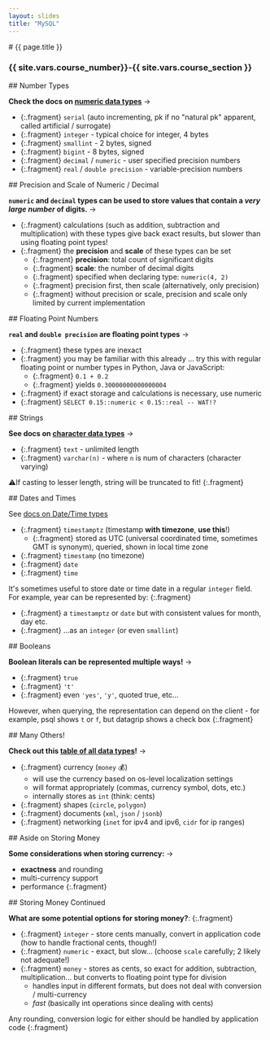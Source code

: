 ```yaml
---
layout: slides
title: "MySQL"
---
```

<section markdown="block" class="intro-slide">
# {{ page.title }}

### {{ site.vars.course_number}}-{{ site.vars.course_section }}

<p><small></small></p>
</section>

<section markdown="block">
## Number Types 

__Check the docs on [numeric data types](https://www.postgresql.org/docs/current/static/datatype-numeric.html)__ &rarr;

* {:.fragment} `serial` (auto incrementing, pk if no "natural pk" apparent, called artificial / surrogate)
* {:.fragment} `integer` - typical choice for integer, 4 bytes
* {:.fragment} `smallint` - 2 bytes, signed
* {:.fragment} `bigint` - 8 bytes, signed
* {:.fragment} `decimal` / `numeric` - user specified precision numbers
* {:.fragment} `real` / `double precision` - variable-precision numbers

</section>

<section markdown="block">
## Precision and Scale of Numeric / Decimal

__`numeric` and `decimal` types can be used to store values that contain a _very large number_ of digits.__ &rarr; 

* {:.fragment} calculations (such as addition, subtraction and multiplication) with these types <span class="hl">give back exact results</span>, but slower than using floating point types! 
* {:.fragment} the __precision__ and __scale__ of these types can be set
	* {:.fragment} __precision__: total count of significant digits
	* {:.fragment} __scale__: the number of decimal digits
	* {:.fragment} specified when declaring type: `numeric(4, 2)`
	* {:.fragment} precision first, then scale (alternatively, only precision)
	* {:.fragment} without precision or scale, precision and scale only limited by current implementation

</section>


<section markdown="block">
## Floating Point Numbers

__`real` and `double precision` are floating point types__ &rarr;

* {:.fragment} these types are <span class="hl">inexact</span>
* {:.fragment} you may be familiar with this already ... try this with regular floating point or number types in Python, Java or JavaScript:
	* {:.fragment} `0.1 + 0.2` 
	* {:.fragment} yields `0.30000000000000004`
* {:.fragment} if exact storage and calculations is necessary, use numeric 
* {:.fragment} `SELECT 0.15::numeric < 0.15::real -- WAT!?`

</section>


<section markdown="block">
## Strings

__See docs on [character data types](https://www.postgresql.org/docs/current/static/datatype-character.html)__ &rarr;

* {:.fragment} `text` - unlimited length
* {:.fragment} `varchar(n)` - where `n` is num of characters (character varying)

⚠️If casting to lesser length, string will be truncated to fit!
{:.fragment}

</section>

<section markdown="block">
## Dates and Times

See [docs on Date/Time types](https://www.postgresql.org/docs/current/static/datatype-datetime.html)

* {:.fragment} `timestamptz` (timestamp __with timezone__, __use this__!)
	* {:.fragment} stored as UTC (universal coordinated time, sometimes GMT is synonym), queried, shown in local time zone
* {:.fragment} `timestamp` (no timezone)
* {:.fragment} `date`
* {:.fragment} `time`

It's sometimes useful to store date or time date in a regular `integer` field. For example, year can be represented by:
{:.fragment}

* {:.fragment} a `timestamptz` or `date` but with consistent values for month, day etc.
* {:.fragment} ...as an `integer` (or even `smallint`) 

</section>

<section markdown="block">
## Booleans

__Boolean literals can be represented multiple ways!__ &rarr;

* {:.fragment} `true`
* {:.fragment} `'t'`
* {:.fragment} even `'yes'`, `'y'`, quoted true, etc...

However, when querying, the representation can depend on the client - for example, psql shows `t` or `f`, but datagrip shows a check box
{:.fragment}

</section>
<section markdown="block">
## Many Others!

__Check out this [table of all data types](https://www.postgresql.org/docs/10/static/datatype.html#DATATYPE-TABLE)!__ &rarr;

* {:.fragment} currency (`money` 💰)
	* will use the currency based on os-level localization settings
	* will format appropriately (commas, currency symbol, dots, etc.)
	* internally stores as `int` (think: cents)
* {:.fragment} shapes (`circle`, `polygon`)
* {:.fragment} documents (`xml`, `json` / `jsonb`)
* {:.fragment} networking (`inet` for ipv4 and ipv6, `cidr` for ip ranges)


</section>

<section markdown="block">
## Aside on Storing Money

__Some considerations when storing currency:__  &rarr;

* __exactness__ and rounding
* multi-currency support
* performance
{:.fragment}

</section>

<section markdown="block">
## Storing Money Continued

__What are some potential options for storing money?__:
{:.fragment}

* {:.fragment} `integer` - store cents manually, convert in application code (how to handle fractional cents, though!)
* {:.fragment} `numeric` - exact, but slow... (choose `scale` carefully; 2 likely not adequate!)
* {:.fragment} `money` - stores as cents, so exact for addition, subtraction, multiplication... but converts to floating point type for division 
	* handles input in different formats, but does not deal with conversion / multi-currency
	* _fast_ (basically int operations since dealing with cents)

Any rounding, conversion logic for either should be handled by application code
{:.fragment}

</section>


